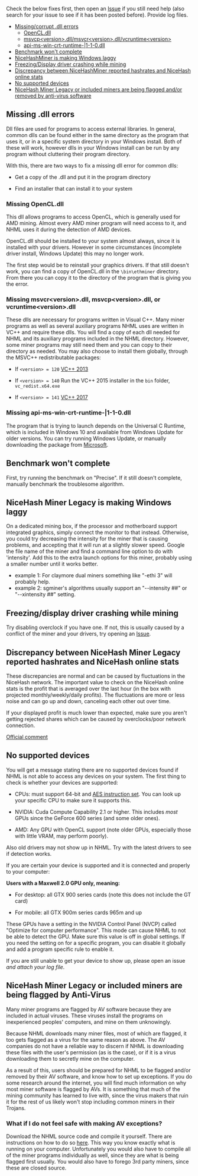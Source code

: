 Check the below fixes first, then open an [Issue](https://github.com/NiceHash/NiceHashMinerLegacy/issues) if you still need help (also search for your issue to see if it has been posted before). Provide log files.

* [Missing/corrupt .dll errors](#dllerrors)
  * [OpenCL.dll](#opencl)
  * [msvcp\<version>.dll/msvcr\<version>.dll/vcruntime\<version>](#msvcp)
  * [api-ms-win-crt-runtime-|1-1-0.dll](#crt)
* [Benchmark won't complete](#bench)
* [NiceHashMiner is making Windows laggy](#lag)
* [Freezing/Display driver crashing while mining](#ddcrash)
* [Discrepancy between NiceHashMiner reported hashrates and NiceHash online stats](#profitdisc) 
* [No supported devices](#nosupportdev)
* [NiceHash Miner Legacy or included miners are being flagged and/or removed by anti-virus software](#nicehash-miner-legacy-or-included-miners-are-being-flagged-by-anti-virus)

## <a name="dllerrors"></a> Missing .dll errors

Dll files are used for programs to access external libraries. In general, common dlls can be found either in the same directory as the program that uses it, or in a specific system directory in your Windows install. Both of these will work, however dlls in your Windows install can be run by any program without cluttering their program directory.

With this, there are two ways to fix a missing dll error for common dlls:

* Get a copy of the .dll and put it in the program directory

* Find an installer that can install it to your system

### <a name="opencl"></a> Missing OpenCL.dll

This dll allows programs to access OpenCL, which is generally used for AMD mining. Almost every AMD miner program will need access to it, and NHML uses it during the detection of AMD devices. 

OpenCL.dll should be installed to your system almost always, since it is installed with your drivers. However in some circumstances (incomplete driver install, Windows Update) this may no longer work. 

The first step would be to reinstall your graphics drivers. If that still doesn't work, you can find a copy of OpenCL.dll in the `\bin\ethminer` directory. From there you can copy it to the directory of the program that is giving you the error.

### <a name="msvcp"></a> Missing msvcr\<version>.dll, msvcp\<version>.dll, or vcruntime\<version>.dll

These dlls are necessary for programs written in Visual C++. Many miner programs as well as several auxiliary programs NHML uses are written in VC++ and require these dlls. You will find a copy of each dll needed for NHML and its auxiliary programs included in the NHML directory. However, some miner programs may still need them and you can copy to their directory as needed. You may also choose to install them globally, through the MSVC++ redistributable packages:

* If `<version> = 120` [VC++ 2013](https://www.microsoft.com/en-ca/download/details.aspx?id=40784)

* If `<version> = 140` Run the VC++ 2015 installer in the `bin` folder, `vc_redist.x64.exe`

* If `<version> = 141` [VC++ 2017](https://go.microsoft.com/fwlink/?LinkId=746572)

### <a name="crt"></a> Missing api-ms-win-crt-runtime-|1-1-0.dll

The program that is trying to launch depends on the Universal C Runtime, which is included in Windows 10 and available from Windows Update for older versions. You can try running Windows Update, or manually downloading the package from [Microsoft](https://support.microsoft.com/en-us/help/2999226/update-for-universal-c-runtime-in-windows).

## <a name="bench"></a> Benchmark won't complete

First, try running the benchmark on "Precise". If it still doesn't complete, manually benchmark the troublesome algorithm.

## <a name="lag"></a> NiceHash Miner Legacy is making Windows laggy

On a dedicated mining box, if the processor and motherboard support integrated graphics, simply connect the monitor to that instead. Otherwise, you could try decreasing the intensity for the miner that is causing problems, and accepting that it will run at a slightly slower speed. Google the file name of the miner and find a command line option to do with 'intensity'. Add this to the extra launch options for this miner, probably using a smaller number until it works better.
* example 1: For claymore dual miners something like "-ethi 3" will probably help.
* example 2: sgminer's algorithms usually support an "--intensity ##" or "--xintensity ##" setting.

## <a name="ddcrash"></a> Freezing/display driver crashing while mining

Try disabling overclock if you have one. If not, this is usually caused by a conflict of the miner and your drivers, try opening an [Issue](https://github.com/NiceHash/NiceHashMinerLegacy/issues).

## <a name="profitdisc"></a> Discrepancy between NiceHash Miner Legacy reported hashrates and NiceHash online stats

These discrepancies are normal and can be caused by fluctuations in the NiceHash network. The important value to check on the NiceHash online stats is the profit that is averaged over the last hour (in the box with projected monthly/weekly/daily profits). The fluctuations are more or less noise and can go up and down, canceling each other out over time.

If your displayed profit is much lower than expected, make sure you aren't getting rejected shares which can be caused by overclocks/poor network connection.

[Official comment](https://www.reddit.com/r/NiceHash/comments/6in4aw/mining_the_speed_on_the_web_is_not_the_same_as/)

## <a name="nosupportdev"></a> No supported devices

You will get a message stating there are no supported devices found if NHML is not able to access any devices on your system. The first thing to check is whether your devices are supported:

* CPUs: must support 64-bit and [AES instruction set](https://en.wikipedia.org/wiki/AES_instruction_set#Intel_and_AMD_x86_architecture). You can look up your specific CPU to make sure it supports this.

* NVIDIA: Cuda Compute Capability 2.1 or higher. This includes *most* GPUs since the GeForce 600 series (and some older ones).

* AMD: Any GPU with OpenCL support (note older GPUs, especially those with little VRAM, may perform poorly).

Also old drivers may not show up in NHML. Try with the latest drivers to see if detection works.

If you are certain your device is supported and it is connected and properly to your computer:

**Users with a Maxwell 2.0 GPU only, meaning:**

* For desktop: all GTX 900 series cards (note this does not include the GT card)

* For mobile: all GTX 900m series cards 965m and up

These GPUs have a setting in the NVIDIA Control Panel (NVCP) called "Optimize for computer performance". This mode can cause NHML to not be able to detect the GPU. Make sure this value is off in global settings. If you need the setting on for a specific program, you can disable it globally and add a program specific rule to enable it.

If you are still unable to get your device to show up, please open an issue *and attach your log file*.

## NiceHash Miner Legacy or included miners are being flagged by Anti-Virus

Many miner programs are flagged by AV software because they are included in actual viruses. These viruses install the programs on inexperienced peoples' computers, and mine on them unknowingly.

Because NHML downloads many miner files, most of which are flagged, it too gets flagged as a virus for the same reason as above. The AV companies do not have a reliable way to discern if NHML is downloading these files with the user's permission (as is the case), or if it is a virus downloading them to secretly mine on the computer.

As a result of this, users should be prepared for NHML to be flagged and/or removed by their AV software, and know how to set up exceptions. If you do some research around the internet, you will find much information on why most miner software is flagged by AVs. It is something that much of the mining community has learned to live with, since the virus makers that ruin it for the rest of us likely won't stop including common miners in their Trojans.

### What if I do not feel safe with making AV exceptions?

Download the NHML source code and compile it yourself. There are instructions on how to do so [here](./ProjectBuilding/Development.md). This way you know exactly what is running on your computer. Unfortunately you would also have to compile all of the miner programs individually as well, since they are what is being flagged first usually. You would also have to forego 3rd party miners, since these are closed source.